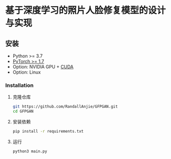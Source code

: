 # 基于深度学习的照片人脸修复模型的设计与实现

## 安装

- Python >= 3.7
- [PyTorch >= 1.7](https://pytorch.org/)
- Option: NVIDIA GPU + [CUDA](https://developer.nvidia.com/cuda-downloads)
- Option: Linux

### Installation

1. 克隆仓库

    ```bash
    git https://github.com/RandallAnjie/GFPGAN.git
    cd GFPGAN
    ```

1. 安装依赖

    ```bash
    pip install -r requirements.txt
    ```

1. 运行

    ```bash
    python3 main.py
    ```